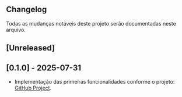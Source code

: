 ## Changelog

Todas as mudanças notáveis deste projeto serão documentadas neste arquivo.

## [Unreleased]


## [0.1.0] - 2025-07-31
- Implementação das primeiras funcionalidades conforme o projeto: [GitHub Project](https://github.com/users/IgorConstant/projects/5).


